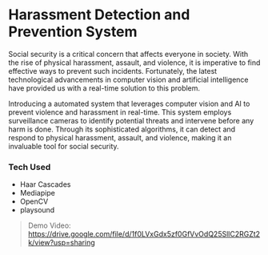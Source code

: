 # Harassment Detection and Prevention System 
Social security is a critical concern that affects everyone in society. With the rise of physical harassment, assault, and violence, it is imperative to find effective ways to prevent such incidents. Fortunately, the latest technological advancements in computer vision and artificial intelligence have provided us with a real-time solution to this problem.

Introducing a automated system that leverages computer vision and AI to prevent violence and harassment in real-time. This system employs surveillance cameras to identify potential threats and intervene before any harm is done. Through its sophisticated algorithms, it can detect and respond to physical harassment, assault, and violence, making it an invaluable tool for social security.

### Tech Used
- Haar Cascades
- Mediapipe
- OpenCV
- playsound

> Demo Video: https://drive.google.com/file/d/1f0LVxGdx5zf0GfVvOdQ25SllC2RGZt2k/view?usp=sharing
